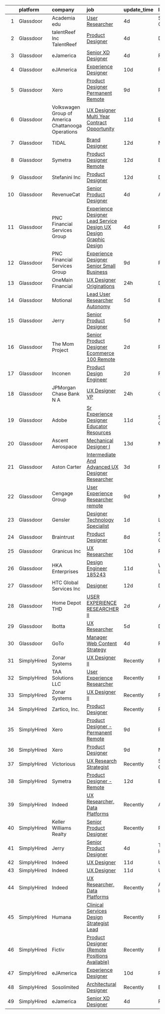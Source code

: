 

|    | platform    | company                                              | job                                                                                                                                                                                                                                                                                                                                                                                                                                                                                                                                                                                                                                                                                                                                                                                                                                                                                                                                                                                                                                                                                                                                                                                                                                                                                                                                                                                                                                                                                                                                                                                                                                                                                                                                                                                                                    | update_time   | location               |
|---:|:------------|:-----------------------------------------------------|:-----------------------------------------------------------------------------------------------------------------------------------------------------------------------------------------------------------------------------------------------------------------------------------------------------------------------------------------------------------------------------------------------------------------------------------------------------------------------------------------------------------------------------------------------------------------------------------------------------------------------------------------------------------------------------------------------------------------------------------------------------------------------------------------------------------------------------------------------------------------------------------------------------------------------------------------------------------------------------------------------------------------------------------------------------------------------------------------------------------------------------------------------------------------------------------------------------------------------------------------------------------------------------------------------------------------------------------------------------------------------------------------------------------------------------------------------------------------------------------------------------------------------------------------------------------------------------------------------------------------------------------------------------------------------------------------------------------------------------------------------------------------------------------------------------------------------|:--------------|:-----------------------|
|  1 | Glassdoor   | Academia edu                                         | [User Researcher](https://www.glassdoor.com/partner/jobListing.htm?pos=119&ao=1136043&s=58&guid=0000018137c5544e97c65c4c2ea4081a&src=GD_JOB_AD&t=SR&vt=w&cs=1_8710319d&cb=1654498088333&jobListingId=1007910214555&jrtk=3-0-1g4rsal42r0b2801-1g4rsal4f2or1000-2cfd38210a17fdc2-)                                                                                                                                                                                                                                                                                                                                                                                                                                                                                                                                                                                                                                                                                                                                                                                                                                                                                                                                                                                                                                                                                                                                                                                                                                                                                                                                                                                                                                                                                                                                       | 4d            | San Francisco, CA      |
|  2 | Glassdoor   | talentReef  Inc    TalentReef                        | [Product Designer](https://www.glassdoor.com/partner/jobListing.htm?pos=129&ao=1136043&s=58&guid=0000018137c5544e97c65c4c2ea4081a&src=GD_JOB_AD&t=SR&vt=w&ea=1&cs=1_765c04bf&cb=1654498088334&jobListingId=1007911043927&jrtk=3-0-1g4rsal42r0b2801-1g4rsal4f2or1000-6a5450d85d0c0818-)                                                                                                                                                                                                                                                                                                                                                                                                                                                                                                                                                                                                                                                                                                                                                                                                                                                                                                                                                                                                                                                                                                                                                                                                                                                                                                                                                                                                                                                                                                                                 | 4d            | Denver, CO             |
|  3 | Glassdoor   | eJamerica                                            | [Senior XD Designer](https://www.glassdoor.com/partner/jobListing.htm?pos=116&ao=1136043&s=58&guid=0000018137c5544e97c65c4c2ea4081a&src=GD_JOB_AD&t=SR&vt=w&ea=1&cs=1_7ef38fc8&cb=1654498088332&jobListingId=1007910259550&jrtk=3-0-1g4rsal42r0b2801-1g4rsal4f2or1000-4de8757ff4c289de-)                                                                                                                                                                                                                                                                                                                                                                                                                                                                                                                                                                                                                                                                                                                                                                                                                                                                                                                                                                                                                                                                                                                                                                                                                                                                                                                                                                                                                                                                                                                               | 4d            | Remote                 |
|  4 | Glassdoor   | eJAmerica                                            | [Experience Designer](https://www.glassdoor.com/partner/jobListing.htm?pos=111&ao=1136043&s=58&guid=0000018137c5544e97c65c4c2ea4081a&src=GD_JOB_AD&t=SR&vt=w&ea=1&cs=1_29162a54&cb=1654498088332&jobListingId=1007895205737&jrtk=3-0-1g4rsal42r0b2801-1g4rsal4f2or1000-8c63d353db0b03fc-)                                                                                                                                                                                                                                                                                                                                                                                                                                                                                                                                                                                                                                                                                                                                                                                                                                                                                                                                                                                                                                                                                                                                                                                                                                                                                                                                                                                                                                                                                                                              | 10d           | Remote                 |
|  5 | Glassdoor   | Xero                                                 | [Product Designer   Permanent Remote](https://www.glassdoor.com/partner/jobListing.htm?pos=101&ao=1110586&s=58&guid=0000018137c5544e97c65c4c2ea4081a&src=GD_JOB_AD&t=SR&vt=w&cs=1_dcb74167&cb=1654498088330&jobListingId=1007898486047&cpc=84DBBAA61F05C438&jrtk=3-0-1g4rsal42r0b2801-1g4rsal4f2or1000-f2f100f052777533--6NYlbfkN0COvs0giDBQSZxCgxtGlP9F2rqb7f8qKMvTQKRfo9Z2aBBfdNwhT-PCbca6Tg6UbeNWPOI8UpbUnCP0bRMoor8izCLFcPIohwnjXbM8R6zPXSmSXrDrJSKTfyGTndsF_jFwnqa3Swqi-kSvnrD7H-NEaOZ44T-NVfjfzab5GpcG1xbEPZQwt9F_69UQ6xmQOIAtCamxdLAnz44O_xtSRtKclQRry3Y1IMihw3RHkW9G8KlYcKE3w3grV8zzgbMjzzQBvSJEQ7RNtFIlsJ4xui980Jguhi_4dFnkDphOrcDUSoBP9EXWWDyYe-Sq2hSHhZc_15272gzQyrZaHWsHAer67my4tRNRztU9GtCynvFiZXPJ0v2KNeEhluX08Q25daHIZbv4YyTPtUnGRgBKGSZmRrEYf1SMV8U0EbD2poztg3HZ-5J-hW_HPpjy3Csjqmz7METD07yDAap1d2PJEFESDmez5O1HCVKbkh_wS7-uv2VpiNAxkZkpKJ8t_X0f-avygoOr4pXSh6Tgyye46BdBtwv-NeNNhg857oFQhtVZAU7u4dOyThS2PzL_Ak6n2ZQ%3D)                                                                                                                                                                                                                                                                                                                                                                                                                                                                                                                                                                                                                                                                                                                                                                                                                                                                                | 9d            | Remote                 |
|  6 | Glassdoor   | Volkswagen Group of America   Chattanooga Operations | [UX Designer  Multi Year Contract Opportunity ](https://www.glassdoor.com/partner/jobListing.htm?pos=114&ao=1136043&s=58&guid=0000018137c5544e97c65c4c2ea4081a&src=GD_JOB_AD&t=SR&vt=w&cs=1_4a686634&cb=1654498088332&jobListingId=1007893331255&jrtk=3-0-1g4rsal42r0b2801-1g4rsal4f2or1000-7fbc0297cae1dc83-)                                                                                                                                                                                                                                                                                                                                                                                                                                                                                                                                                                                                                                                                                                                                                                                                                                                                                                                                                                                                                                                                                                                                                                                                                                                                                                                                                                                                                                                                                                         | 11d           | Belmont, CA            |
|  7 | Glassdoor   | TIDAL                                                | [Brand Designer](https://www.glassdoor.com/partner/jobListing.htm?pos=110&ao=1136043&s=58&guid=0000018137c5544e97c65c4c2ea4081a&src=GD_JOB_AD&t=SR&vt=w&cs=1_5fc9e9a1&cb=1654498088332&jobListingId=1007891097548&jrtk=3-0-1g4rsal42r0b2801-1g4rsal4f2or1000-d0b78174f30ae43e-)                                                                                                                                                                                                                                                                                                                                                                                                                                                                                                                                                                                                                                                                                                                                                                                                                                                                                                                                                                                                                                                                                                                                                                                                                                                                                                                                                                                                                                                                                                                                        | 12d           | New York, NY           |
|  8 | Glassdoor   | Symetra                                              | [Product Designer   Remote](https://www.glassdoor.com/partner/jobListing.htm?pos=105&ao=1110586&s=58&guid=0000018137c5544e97c65c4c2ea4081a&src=GD_JOB_AD&t=SR&vt=w&cs=1_5ba6835c&cb=1654498088331&jobListingId=1007890104304&cpc=8795CF9063CD573D&jrtk=3-0-1g4rsal42r0b2801-1g4rsal4f2or1000-f8a1560b546af90e--6NYlbfkN0DxLmO7NH_YTtLbOIMvJFqJGEF88__vqD2fZF7JxivJ0azNiCTgnfJhqK52DTe9kl2sy2Dlv6DaoUwtD1lcr_VUFi9zcdkx3Vgtf6Scv7oJRIAsORZZM_Q14PVCLqqJPo9ZaklYuJ7u3dTNUxyS30Tn3zR7Og7ssC3dylhHyexP2kTPfH9nGljVerUcjWfqLcUugubDeh5OHNjVuldMZi3r-lsCaN6Qz9YRcSVfGHKRiyjsrwoqQIhOOMOJYjvpqFkUD-ifFAlxm9EcmhQbo_1KJO0eoMPYheY6QohH8J4wKnLW-6-QXcW_DZ04zGwksS1wY_od2xlc-UUuJ3lnEJjUn67y1ay0JB2cQDotWA61vwTEjMQaM08d98dYNTLoEalqmVM4JeppUq_VpYcdeNAXdKjasg5VigJ4fF4rg39C--YXQdgnilzTrdhx1y1E71DPIy9L2ENHoOlBQu9d1HRj4dFba-dxl46MSh2AWJb6t5n2WnGIKi3uAIwE5vHGlNlzY1UdmX08Bv8YrASVb6xF1kuP1NVcgsxxGq-LnMn9G1l5NbgWuji700wMai_7A5A%3D)                                                                                                                                                                                                                                                                                                                                                                                                                                                                                                                                                                                                                                                                                                                                                                                                                                                                                          | 12d           | Bellevue, WA           |
|  9 | Glassdoor   | Stefanini  Inc                                       | [Product Designer](https://www.glassdoor.com/partner/jobListing.htm?pos=117&ao=1136043&s=58&guid=0000018137c5544e97c65c4c2ea4081a&src=GD_JOB_AD&t=SR&vt=w&ea=1&cs=1_8e286caa&cb=1654498088332&jobListingId=1007890544709&jrtk=3-0-1g4rsal42r0b2801-1g4rsal4f2or1000-640649f03ce3bf6b-)                                                                                                                                                                                                                                                                                                                                                                                                                                                                                                                                                                                                                                                                                                                                                                                                                                                                                                                                                                                                                                                                                                                                                                                                                                                                                                                                                                                                                                                                                                                                 | 12d           | Dearborn, MI           |
| 10 | Glassdoor   | RevenueCat                                           | [Senior Product Designer](https://www.glassdoor.com/partner/jobListing.htm?pos=128&ao=1136043&s=58&guid=0000018137c5544e97c65c4c2ea4081a&src=GD_JOB_AD&t=SR&vt=w&ea=1&cs=1_1ac8b39a&cb=1654498088334&jobListingId=1007909502147&jrtk=3-0-1g4rsal42r0b2801-1g4rsal4f2or1000-0f1041f47da76945-)                                                                                                                                                                                                                                                                                                                                                                                                                                                                                                                                                                                                                                                                                                                                                                                                                                                                                                                                                                                                                                                                                                                                                                                                                                                                                                                                                                                                                                                                                                                          | 4d            | Austin, TX             |
| 11 | Glassdoor   | PNC Financial Services Group                         | [Experience Designer Lead  Service Design  UX Design  Graphic Design ](https://www.glassdoor.com/partner/jobListing.htm?pos=106&ao=1110586&s=58&guid=0000018137c5544e97c65c4c2ea4081a&src=GD_JOB_AD&t=SR&vt=w&cs=1_58b0c5b3&cb=1654498088331&jobListingId=1007909811222&cpc=9DC6E4D8324653EE&jrtk=3-0-1g4rsal42r0b2801-1g4rsal4f2or1000-f660ea2f247f7b44--6NYlbfkN0AMofH_6zXbiqn6xehDj89HQNfpf30LHk40Y3Yl5cZTpm-EXukPQNetNbgZyPcaSjlzxCjcqXpKjNzFi0IcXlGD241zTaxqoQYUoaBXR3HfkTEeYfcMe6mgGVv8b7Z7Z-e-b1tUQysCOVcpEj16Nz-3xJv0FT6HCsL90pBUWEmhNaxqdti5aetlkbhzlnXv3AcnI_nu_PTWhS2dIYpKkP9O_UPhB_XwJ9pQK8gmBIP4yP-KancEzs5SIATSIUbPpoTgoRg65seP6lxGSp9QHbipdUOxmTLfminc4MinOEC9HFC0Z9UDnXHS1XmQrPZ2IYTpxlwLcCaUATM7h19wF6_g_crzUDdFk0M6TLAMN7ATNUx3CTN1q4aCidgjhBGXvn4heEDwiEOVTzvJc5to2U6YBoije87pPEomsDycW2dM3NdmeU6qxWAELE46oNrPEPDe6H5PDM-nD6CbzJDf5VC7IBk1VpQwy4L3kCWhR0spKA7Hvb6MFIihmQeGJEiAuGU8qnO-dhW-_yoDH9teslu8GOmgXvVIMI_OnZ0iwa_LSNU8OliHQoaccG7DYd9UNPyOQ6ojW5oUvhasSU32rHTr1ECenGzMM-bpuI42lonlgIrlWbrsJTYn8TRDD5KkZyegDWlFRXR-ylMXhM_gRqqszOImcxQ7c6CI9NDVeq4B1rUz8Egouhw-WfWlExBw-Ub1uyDftMmE_i4JHY9k53PF9WZy65vDJuVa4TJEV1qKiMYFwvT8oophoyNGUb-ar4I6TJMR1CF03y58Fm-57yyat6yx57Ov5kcRwr909tqZfcHm2GONLNQAVBMNjXoLHF31cADnSb1wdSOjoKWCCsOOlktJ4wM5dt5J-cM1WU33zTgqxhx5XsGCTjJruRzTSPbJGH5XnIXoQAK1w35LqejULandFQ6zFe5HZLhf6ER4MgFeIxBukRtartgxKfjc8w8nu5OXRFnu3qNGPVGizDsQLr3lS2ncbhH8VkFlGG97-V0tEF3gfb36HDwpMYW4G9oFy4BrIQyBcKy9LKYAaGCr5FSJPt3Q19eVzl7o1ZtkBl_gVWutuKZHGbYenIBVZDt6ss2ZRoGCXr2eKaQEjG1kUPGB4TCZc3uUPJ__Nf3IwJdWQjX0rNDBv2H9pHumbVCyyuuTE-0QjwIjMeGUvOa9FMlKMMhqJIBtAlSoZCISV3IzUdQPsC1q3grs_I9Fy9oym6YBJ0FOKLMr64iOth63iGoznajcRIYkG9PFMI4rXI4Bxogkw9DSyDHTlulOZBGxeMB9-0bICMFLKppNME8QbAwQ5ePZqSZlTsLwTRmGvVWcZ8d4OvcmhERNGWKjH8Q9mKn7s9ReMzhEQQTCYF7zWzY_8cMsLjyo10a_Q0aZ5A%3D%3D) | 4d            | Pittsburgh, PA         |
| 12 | Glassdoor   | PNC Financial Services Group                         | [Experience Designer Senior   Small Business](https://www.glassdoor.com/partner/jobListing.htm?pos=107&ao=1110586&s=58&guid=0000018137c5544e97c65c4c2ea4081a&src=GD_JOB_AD&t=SR&vt=w&cs=1_05f65a3a&cb=1654498088331&jobListingId=1007898489904&cpc=1FDE87803EF93CD3&jrtk=3-0-1g4rsal42r0b2801-1g4rsal4f2or1000-0b6e9458dc5771be--6NYlbfkN0AMofH_6zXbiqn6xehDj89HQNfpf30LHk40Y3Yl5cZTpm-EXukPQNetNbgZyPcaSjnnT3XfE06LtZds3mBsuQ-BTNu2dTGXYDVYwklpSOcmtZA9pi-Ri-NdPDW1bWs5hw4qZOZHt7WUaIbQA38tbSj9ppXgh1lBS-W2OGO5lC8TS7Z2STiij-XAzGtRsOk37Vpp3lJux7W_6eofaM01BgZ0zUnkT9RJ7bdt_r11FaPwK9eMAuW1WI87Z15nT59jIdYgvZsORn3e1txsr7Il4O8EJT4qp0gKry8BU63xcKJG4_hFdKvvRDIBJs0SOFD6gm3c1NXKXFaxwEV1ehIjvdrxFlbIt_fRajtivNqd8FHJaetny7craJub71VfCF1LAO5FzJnWsjLBEp2M11XM4G608ygSD-QWTEvYlgA0mIlMdk8rJuUzUjxpak8bCrkP-I7P4Sz-UQhKskET1tkX1OCeoCoLbp7CaRzQKnj0fqQ3UipqkyCNF2gAzympTti_pmFsFVVAulDpf1ZHdBMicJ4c54Ohmj8kLsjoZ5QdWvRtw_ufMY4mu2mqTyYWT_gjmt70czFVDXC6llS-J64wYxIKW_Rk-XEsTQ3RQ2gkrbbtLg4SgEUa3jWjlK1ZbFx1ndrKmgeu_Ma4-hSKML3MdJxllJimUHvcaFArWXJG0pxk7XAHQmIeeF7RCxYLVPaHuQ-N4zaDrR1X2G33gvSgLQHMUAu-6l-4anX3XEmqcWmlnkESSz-R4MGzwTvGqW2k0O2Td806vvsHsCeAKigHBKDLWGpuI9Bh2M5tZS6DBudMdgT2PDhn8RkdfPKQXJKkpFpGgUX9MqH_xwzRhCEGuY04lubVUOTRxlOKmxxDYICSk744qdJm_vm6hamAUHC6G_T15olgF8wTOwzxlfFWKeJhQXtYMFhc0R644SwelfC_R_baUVfpsPjKZUVcX4RNxmpJoFdvh48Obd-Z_TwcjlhMY2jiGDd7zcLTCye8T-yBXKzBjS6b_AlqCl6uwz-6CJLLW5NsBKPFBqciM4nL0e6Oy9ULJ77WLoqAal6qPpmkXcDTXTGzZuL0A0wufNCvFINubpjMqHCWc3tkMJ_EvoTtfyNjBbjtQcLnYhTdCOd3R4tzTmLJz2yJ6EVOaAkv5jQIR5ZHzZC6n6sdqklU3LIZGrttZyBvUX8dBeiUcswrOMaAf0s-6S_qby5OJDrye99KmZKwh6XtJTedQcfrkb6QsKX2lg5HGEKrnQRL2jWybVpylHRdt8wegL-tYAKGJBqg97oL2cr07ALij42vLNHbbKrh2ECZE1E%3D)                                                                                                        | 9d            | Pittsburgh, PA         |
| 13 | Glassdoor   | OneMain Financial                                    | [UX Designer   Originations](https://www.glassdoor.com/partner/jobListing.htm?pos=102&ao=1110586&s=58&guid=0000018137c5544e97c65c4c2ea4081a&src=GD_JOB_AD&t=SR&vt=w&cs=1_264e4701&cb=1654498088331&jobListingId=1007919305802&cpc=14D5209370AEC984&jrtk=3-0-1g4rsal42r0b2801-1g4rsal4f2or1000-221c3719016b17d9--6NYlbfkN0Bjlu5n-gv5HO0Uw8oUWkLCzq7-4ueCq4bqHo-b0jTNgEo79qTxKEF1eiLEZ0uE3qfwYVUTWQic-OLWOm2RJVHa017aR1AB7vmo-rvoKAIshizNaf0N80sZQbHonXdP4LgeN-g94JMkrv_M3uSppDSf9wC4Y-pyhSQeQ_SZjchXLGIBWgzDG2a_e6yOMN5S3ivQDRqpZf1Jgm5ulhUa3KZgOoqQ03eByGLy6qmp5LehJ4eroH5-qL-SO5qU-Lj5KMu-D_CjE-2kphPRA05Z1NVQXnTVG_LdezMc1_s-yyRfsmbWQPhyl6EdO6OVIIjshmXgqD7bWeOpntGS4OQjGfX4iWW9_01VrPaMUNVANN4NFY6HlxjslNf3TCpu40IY0jAUdwvYTLkoyaugJkKVcHq0ZyI865q4nsvxHx1U0IUWCMDF_O1Jy7l1rsCyzV4GBso%3D)                                                                                                                                                                                                                                                                                                                                                                                                                                                                                                                                                                                                                                                                                                                                                                                                                                                                                                                                                                                                                         | 24h           | Dallas, TX             |
| 14 | Glassdoor   | Motional                                             | [Lead User Researcher   Autonomy](https://www.glassdoor.com/partner/jobListing.htm?pos=123&ao=1136043&s=58&guid=0000018137c5544e97c65c4c2ea4081a&src=GD_JOB_AD&t=SR&vt=w&cs=1_65c20b1d&cb=1654498088333&jobListingId=1007905971375&jrtk=3-0-1g4rsal42r0b2801-1g4rsal4f2or1000-d1028d1005647685-)                                                                                                                                                                                                                                                                                                                                                                                                                                                                                                                                                                                                                                                                                                                                                                                                                                                                                                                                                                                                                                                                                                                                                                                                                                                                                                                                                                                                                                                                                                                       | 5d            | Boston, MA             |
| 15 | Glassdoor   | Jerry                                                | [Senior Product Designer](https://www.glassdoor.com/partner/jobListing.htm?pos=118&ao=1136043&s=58&guid=0000018137c5544e97c65c4c2ea4081a&src=GD_JOB_AD&t=SR&vt=w&ea=1&cs=1_2e00fd85&cb=1654498088333&jobListingId=1007907523368&jrtk=3-0-1g4rsal42r0b2801-1g4rsal4f2or1000-cfc33c90aad0e840-)                                                                                                                                                                                                                                                                                                                                                                                                                                                                                                                                                                                                                                                                                                                                                                                                                                                                                                                                                                                                                                                                                                                                                                                                                                                                                                                                                                                                                                                                                                                          | 5d            | New York, NY           |
| 16 | Glassdoor   | The Mom Project                                      | [Senior Product Designer  Ecommerce  100  Remote ](https://www.glassdoor.com/partner/jobListing.htm?pos=104&ao=1110586&s=58&guid=0000018137c5544e97c65c4c2ea4081a&src=GD_JOB_AD&t=SR&vt=w&cs=1_0981465d&cb=1654498088331&jobListingId=1007916631797&cpc=6A22310A23505C64&jrtk=3-0-1g4rsal42r0b2801-1g4rsal4f2or1000-5dc217c156d2c160--6NYlbfkN0BDp_epf89aHDQhKpPegNJQ_ldQpEFZQsM9OcONMGxWx6pU56EKHF58QjVdAUvn2gUtaHUX3eLkJUiJQbi6OaBCyzUet3Z3d50_CjC2tXwtJcpx5M_a7xHbrE0_NT1JBo_I04700zYR1GArHt4e4I2AyoeFWxNoCyUlXVVhu8DkOuV_rtohP-yk92_W_H3hudQKX35IFuC1d2SFc9wt09jg5v5WulSzYdSIrlv6KaNljMyYhwTkz5p2oVDGCOLM8dPUUtGVK-T8sD5tsQvUs6gplDdREi34oYbN_zd76W5qqjATSDhoyPBn23TRVC4DXSrQt-KM5Ac0e48jMOE4e7lTd9p5rkvxQtVOAa1VTtrFnS5a5fIDjR1G2bEUCFUOJMNYDckLCFwbbBYSHjdpu6OBhDhM3MH5LK5JKq_xqxTnwrBRgiWJGwIKBTMsUnQVC6DNe6ACIXhy6p9ypTqSDubzsbq3PEhPC9Yl2z0cYsPyjOtgXXIgjNS3Z8urS4LIJTjB3cGzW8I6bsM8EMZibGHLOMVlRpIcEAQMgwWV421XUThM18Bb7EeANuZJqVBxLzQJa6Gv6kxg_Q%3D%3D)                                                                                                                                                                                                                                                                                                                                                                                                                                                                                                                                                                                                                                                                                                                                                                                                                                                     | 2d            | Remote                 |
| 17 | Glassdoor   | Inconen                                              | [Product Design Engineer](https://www.glassdoor.com/partner/jobListing.htm?pos=108&ao=1110586&s=58&guid=0000018137c5544e97c65c4c2ea4081a&src=GD_JOB_AD&t=SR&vt=w&ea=1&cs=1_784a0df9&cb=1654498088332&jobListingId=1007916221903&cpc=F41FEAB56D215062&jrtk=3-0-1g4rsal42r0b2801-1g4rsal4f2or1000-0898e459a227f9a5--6NYlbfkN0A2eiDHKGU7U6rrrQKCgBk6jrNP68ReN3vHrO7ZLZ1sngQv2h8fBEee2rI4peH_rya-nkxawRXnsBe4Jh5Kf48rv9uriRJMFdDcjy68yFf7PLSVDn7c95O6C6bg0Yh69YcPPfWCNGqGHqshm1lCdZqEzrHor5FJb2eTEGZUbZpAi0eXl0lKWycT0jSzs-OP7FcD4NR81RQ_b96UW7ZGPZ9cPluRKaEOOKDM-DX66Oh51CgdwNlAKXxTqA1tSJVedmdLcjN9NgCaEEBC2gIFfCDHEEgaFXMR055TNSuCc6wui_iFIo7SXYRKUWvUAKQR8nYkP0fZKppzNvYOaE9VvLjs6OibNCP7RfOyMwAlNl5Ne8cJFv2SpEWmjT0F-XHd1QsQt7mAzlMeR1epM3tSu9TLz7yWJ5pLxUJomjqT2Yk6nw3RtXtzIyaYBrOgh747rK93UZOZaPgAnBheUaTXKjJ-_UPvhzbWhnNsf8CrPZ1tvNItTeGNDoh5XdpsPMST4ML-rlC7LSBhAQ%3D%3D)                                                                                                                                                                                                                                                                                                                                                                                                                                                                                                                                                                                                                                                                                                                                                                                                                                                                                                                                         | 2d            | Remote                 |
| 18 | Glassdoor   | JPMorgan Chase Bank  N A                             | [UX Designer  VP](https://www.glassdoor.com/partner/jobListing.htm?pos=121&ao=1136043&s=58&guid=0000018137c5544e97c65c4c2ea4081a&src=GD_JOB_AD&t=SR&vt=w&cs=1_4049e387&cb=1654498088333&jobListingId=1007918221340&jrtk=3-0-1g4rsal42r0b2801-1g4rsal4f2or1000-aed3e3047e5b3045-)                                                                                                                                                                                                                                                                                                                                                                                                                                                                                                                                                                                                                                                                                                                                                                                                                                                                                                                                                                                                                                                                                                                                                                                                                                                                                                                                                                                                                                                                                                                                       | 24h           | Columbus, OH           |
| 19 | Glassdoor   | Adobe                                                | [Sr Experience Designer  Educator Resources](https://www.glassdoor.com/partner/jobListing.htm?pos=115&ao=1136043&s=58&guid=0000018137c5544e97c65c4c2ea4081a&src=GD_JOB_AD&t=SR&vt=w&cs=1_713a6194&cb=1654498088332&jobListingId=1007893244933&jrtk=3-0-1g4rsal42r0b2801-1g4rsal4f2or1000-cd94bf536e4bf0d1-)                                                                                                                                                                                                                                                                                                                                                                                                                                                                                                                                                                                                                                                                                                                                                                                                                                                                                                                                                                                                                                                                                                                                                                                                                                                                                                                                                                                                                                                                                                            | 11d           | San Francisco, CA      |
| 20 | Glassdoor   | Ascent Aerospace                                     | [Mechanical Designer I](https://www.glassdoor.com/partner/jobListing.htm?pos=112&ao=1136043&s=58&guid=0000018137c5544e97c65c4c2ea4081a&src=GD_JOB_AD&t=SR&vt=w&cs=1_1210590a&cb=1654498088332&jobListingId=1007886866825&jrtk=3-0-1g4rsal42r0b2801-1g4rsal4f2or1000-a0e68a1a559d28e1-)                                                                                                                                                                                                                                                                                                                                                                                                                                                                                                                                                                                                                                                                                                                                                                                                                                                                                                                                                                                                                                                                                                                                                                                                                                                                                                                                                                                                                                                                                                                                 | 13d           | Macomb, MI             |
| 21 | Glassdoor   | Aston Carter                                         | [Intermediate And Advanced UX Designer Researcher](https://www.glassdoor.com/partner/jobListing.htm?pos=109&ao=1110586&s=58&guid=0000018137c5544e97c65c4c2ea4081a&src=GD_JOB_AD&t=SR&vt=w&ea=1&cs=1_119731c7&cb=1654498088332&jobListingId=1007913636836&cpc=F41FEAB56D215062&jrtk=3-0-1g4rsal42r0b2801-1g4rsal4f2or1000-f29a793ba6cf72c4--6NYlbfkN0ChYVx_I3yfZ_JDY3EFoivtqvi_stwnZ_kRt8Dowt_l_d1ydueao4NEv8X4QANiVn-3m1rO4N4alfoxwDy2MhY3I9z-Vsv88wuFKxIGKs1DlQiavmN-PGJ5C8UsKFakmiPohvLrDkPlzRcNlNhX6c7BkALUB8VtiogBvJxluKKCQFnowJ3yhxm5SyaEamEHcar4ZIAHBUtvadOEQRb4U7k1X2baVHikvYJj8yXd6tzCFLzJcRTH_rRNfYsmBVKyGSitQobpc2JMwUn9Ap8kKeV3i0J25GZiW_ZqkayowsWN3rlBAD4Xw2BniD_szB6INJzHVTubT4PVEM-GvErgOeojIsqNwr2VRmLn0aHE8pVOEhveA2wD4tFRwkJobD37WTEokJ4Gk4Ni_Bt2KQ93ADuLCMmVcETGT8EaF4eicw6b3fYumsWbkzOvo3YKcyc_hM7qmNTLPr6HzQqSO78gKEZ6rR3IK5itrzwn_PP6u_hlTe7JJPDRmxr8gwxKF57Cz7hVp_3zi793QGPsKRXSdQE82Kq2I5RUbuhqelN5YC2D0LyuXV7A6fbkUShv-kNY1IAeERUGlO4no_RMvf89ZjfeF2O5S_wLr9R8If_yqe6jnyfqusdMofe3HBQu8kmEZYB5EL7eGKCf8UTwBO63nSHlY-Uxs8_v-5TuzyPV30l9bjqfkZ42rv41OVmtq5c9-TsJBVgrOebeBdQCHy1MsgI2vsZNE60RPg8jUzFEmmDrZuPvKO8iCjH4eIHPilISVqQpQbRFBLkvtpUEuB3hRoAOI6roYv0EsqhWZVnNJfmCT8w6pKrejSBtDIfP_eU1px1VSujoGwDefbDcS8PbXiBb2_5S-9BhrmmkkFBqcTCFz6J7h1-ibiyBIQ8uPBe1rN-8c-84N_k7-fxJ8dns2nTtyVVVzdgeHYCWHHFL0d0TCkONEgrtff7eDrxHt3UNQTEh66tbJGHk4g%3D%3D)                                                                                                                                                                                                                                                                                                                                                                                                                                                | 3d            | Palo Alto, CA          |
| 22 | Glassdoor   | Cengage Group                                        | [User Experience Researcher  remote ](https://www.glassdoor.com/partner/jobListing.htm?pos=122&ao=1136043&s=58&guid=0000018137c5544e97c65c4c2ea4081a&src=GD_JOB_AD&t=SR&vt=w&cs=1_a12b6aad&cb=1654498088333&jobListingId=1007899017363&jrtk=3-0-1g4rsal42r0b2801-1g4rsal4f2or1000-197842915890a400-)                                                                                                                                                                                                                                                                                                                                                                                                                                                                                                                                                                                                                                                                                                                                                                                                                                                                                                                                                                                                                                                                                                                                                                                                                                                                                                                                                                                                                                                                                                                   | 9d            | Massachusetts          |
| 23 | Glassdoor   | Gensler                                              | [Designer Technology Specialist](https://www.glassdoor.com/partner/jobListing.htm?pos=124&ao=1136043&s=58&guid=0000018137c5544e97c65c4c2ea4081a&src=GD_JOB_AD&t=SR&vt=w&cs=1_89f96fba&cb=1654498088333&jobListingId=1007917542324&jrtk=3-0-1g4rsal42r0b2801-1g4rsal4f2or1000-f7627c12d413dfa5-)                                                                                                                                                                                                                                                                                                                                                                                                                                                                                                                                                                                                                                                                                                                                                                                                                                                                                                                                                                                                                                                                                                                                                                                                                                                                                                                                                                                                                                                                                                                        | 1d            | Las Vegas, NV          |
| 24 | Glassdoor   | Braintrust                                           | [Product Designer](https://www.glassdoor.com/partner/jobListing.htm?pos=113&ao=1136043&s=58&guid=0000018137c5544e97c65c4c2ea4081a&src=GD_JOB_AD&t=SR&vt=w&ea=1&cs=1_cc741b7e&cb=1654498088332&jobListingId=1007899902384&jrtk=3-0-1g4rsal42r0b2801-1g4rsal4f2or1000-ed1413bec79b9091-)                                                                                                                                                                                                                                                                                                                                                                                                                                                                                                                                                                                                                                                                                                                                                                                                                                                                                                                                                                                                                                                                                                                                                                                                                                                                                                                                                                                                                                                                                                                                 | 8d            | San Francisco, CA      |
| 25 | Glassdoor   | Granicus Inc                                         | [UX Researcher](https://www.glassdoor.com/partner/jobListing.htm?pos=126&ao=1136043&s=58&guid=0000018137c5544e97c65c4c2ea4081a&src=GD_JOB_AD&t=SR&vt=w&cs=1_583cf436&cb=1654498088334&jobListingId=1007895684362&jrtk=3-0-1g4rsal42r0b2801-1g4rsal4f2or1000-73036ea470c15b20-)                                                                                                                                                                                                                                                                                                                                                                                                                                                                                                                                                                                                                                                                                                                                                                                                                                                                                                                                                                                                                                                                                                                                                                                                                                                                                                                                                                                                                                                                                                                                         | 10d           | Remote                 |
| 26 | Glassdoor   | HKA Enterprises                                      | [Design Engineer 185243](https://www.glassdoor.com/partner/jobListing.htm?pos=103&ao=1110586&s=58&guid=0000018137c5544e97c65c4c2ea4081a&src=GD_JOB_AD&t=SR&vt=w&ea=1&cs=1_1dc2a930&cb=1654498088331&jobListingId=1007892467930&cpc=FF950A86FEA5DF54&jrtk=3-0-1g4rsal42r0b2801-1g4rsal4f2or1000-fe97b052e17de859--6NYlbfkN0D2Zbx9XuZiwQ79GU-6D-_G_OF5jUrh-BR5XA-QHW_xVFUt0QWVNGr_bA4MiO56m0Mzqr1cb3QAfitC3gh3pb00V-oR0yY35E0N180RjrFVizEgrAA2HwlSVy1Bpo-bJ2nBWYMzGJ4-gWRxXRvNY7CWJOngnYx-4hHwSKDfB8ayHJe8IzYg9mKoOxaHJxuvU4SD8KfNSQyBebqhkUT9_QNMlluX01sdNsax4ZiG192X8jTK7wZmNJ1qLObuW4EXJXpJ4jft0_sjN5WdG5jAfcIxv_dahlbwWC5oY8KPV1dSAXlCT7jQrSr1FfDumf5nl1J1-GuOXBvSQCtFNZwSAFEjhHLpIGuNlxiCbs2uSDvacmhHvEyZJNd0LeM8B2Yqz9Z5mttGAykGT6DALne-2nv5RyDsMG5S17_u3zxzRC3GUOWG6UGG-zkVMmkMSAGMezjJDf4-DQnv3WuBm2lOrLF8_9cTuz2awBuiu60kDzqFflub9jIpCjgF_kmK2HRcRH_o9YN4fKweaShebXZKgiv2)                                                                                                                                                                                                                                                                                                                                                                                                                                                                                                                                                                                                                                                                                                                                                                                                                                                                                                                                      | 11d           | Windsor Locks, CT      |
| 27 | Glassdoor   | HTC Global Services  Inc                             | [Designer](https://www.glassdoor.com/partner/jobListing.htm?pos=120&ao=1136043&s=58&guid=0000018137c5544e97c65c4c2ea4081a&src=GD_JOB_AD&t=SR&vt=w&cs=1_44d7f9b1&cb=1654498088333&jobListingId=1007890179229&jrtk=3-0-1g4rsal42r0b2801-1g4rsal4f2or1000-a3495020387db68d-)                                                                                                                                                                                                                                                                                                                                                                                                                                                                                                                                                                                                                                                                                                                                                                                                                                                                                                                                                                                                                                                                                                                                                                                                                                                                                                                                                                                                                                                                                                                                              | 12d           | Dearborn, MI           |
| 28 | Glassdoor   | Home Depot   THD                                     | [USER EXPERIENCE RESEARCHER II](https://www.glassdoor.com/partner/jobListing.htm?pos=130&ao=1136043&s=58&guid=0000018137c5544e97c65c4c2ea4081a&src=GD_JOB_AD&t=SR&vt=w&cs=1_2de3536d&cb=1654498088334&jobListingId=1007916312296&jrtk=3-0-1g4rsal42r0b2801-1g4rsal4f2or1000-4d4eeb5378b0fa9e-)                                                                                                                                                                                                                                                                                                                                                                                                                                                                                                                                                                                                                                                                                                                                                                                                                                                                                                                                                                                                                                                                                                                                                                                                                                                                                                                                                                                                                                                                                                                         | 2d            | Atlanta, GA            |
| 29 | Glassdoor   | Ibotta                                               | [UX Researcher](https://www.glassdoor.com/partner/jobListing.htm?pos=125&ao=1136043&s=58&guid=0000018137c5544e97c65c4c2ea4081a&src=GD_JOB_AD&t=SR&vt=w&cs=1_b5bb949d&cb=1654498088334&jobListingId=1007907421405&jrtk=3-0-1g4rsal42r0b2801-1g4rsal4f2or1000-fc63711103f7c8f9-)                                                                                                                                                                                                                                                                                                                                                                                                                                                                                                                                                                                                                                                                                                                                                                                                                                                                                                                                                                                                                                                                                                                                                                                                                                                                                                                                                                                                                                                                                                                                         | 5d            | Denver, CO             |
| 30 | Glassdoor   | GoTo                                                 | [Manager  Web Content Strategy](https://www.glassdoor.com/partner/jobListing.htm?pos=127&ao=1136043&s=58&guid=0000018137c5544e97c65c4c2ea4081a&src=GD_JOB_AD&t=SR&vt=w&cs=1_01a852b9&cb=1654498088334&jobListingId=1007910497836&jrtk=3-0-1g4rsal42r0b2801-1g4rsal4f2or1000-78ccaa84cafbe570-)                                                                                                                                                                                                                                                                                                                                                                                                                                                                                                                                                                                                                                                                                                                                                                                                                                                                                                                                                                                                                                                                                                                                                                                                                                                                                                                                                                                                                                                                                                                         | 4d            | Remote                 |
| 31 | SimplyHired | Zonar Systems                                        | [UX Designer II](https://www.simplyhired.com/job/T_6SbNfXD9l6PlLnkufxctSL3x4SLD_O-sO-t-_MyxCOgDqMHz4JiA?q=generative+designer)                                                                                                                                                                                                                                                                                                                                                                                                                                                                                                                                                                                                                                                                                                                                                                                                                                                                                                                                                                                                                                                                                                                                                                                                                                                                                                                                                                                                                                                                                                                                                                                                                                                                                         | Recently      | Remote                 |
| 32 | SimplyHired | TAA Solutions LLC                                    | [User Experience Researcher](https://www.simplyhired.com/job/wjoRPGlrDeWkwlRaEqq_Gym5MqB4Ek7dmQOcEA4GA9mm5VlldUhxnQ?q=generative+designer)                                                                                                                                                                                                                                                                                                                                                                                                                                                                                                                                                                                                                                                                                                                                                                                                                                                                                                                                                                                                                                                                                                                                                                                                                                                                                                                                                                                                                                                                                                                                                                                                                                                                             | Recently      | Remote                 |
| 33 | SimplyHired | Zonar Systems                                        | [UX Designer II](https://www.simplyhired.com/job/T_6SbNfXD9l6PlLnkufxctSL3x4SLD_O-sO-t-_MyxCOgDqMHz4JiA?q=generative+designer)                                                                                                                                                                                                                                                                                                                                                                                                                                                                                                                                                                                                                                                                                                                                                                                                                                                                                                                                                                                                                                                                                                                                                                                                                                                                                                                                                                                                                                                                                                                                                                                                                                                                                         | Recently      | Remote                 |
| 34 | SimplyHired | Zartico, Inc.                                        | [Product Designer](https://www.simplyhired.com/job/AvkylNGa_FTWwzDheU-xbU3PC5c2lQt485zSSNtwwzBQ_MAFGKFPgw?q=generative+designer)                                                                                                                                                                                                                                                                                                                                                                                                                                                                                                                                                                                                                                                                                                                                                                                                                                                                                                                                                                                                                                                                                                                                                                                                                                                                                                                                                                                                                                                                                                                                                                                                                                                                                       | Recently      | Remote                 |
| 35 | SimplyHired | Xero                                                 | [Product Designer - Permanent Remote](https://www.simplyhired.com/job/K1mMEySX_5En41yC8hmkSVPppCHOvbNbjXzAaQ-BtdZcHUJ3z1V--Q?q=generative+designer)                                                                                                                                                                                                                                                                                                                                                                                                                                                                                                                                                                                                                                                                                                                                                                                                                                                                                                                                                                                                                                                                                                                                                                                                                                                                                                                                                                                                                                                                                                                                                                                                                                                                    | 9d            | Remote                 |
| 36 | SimplyHired | Xero                                                 | [Product Designer](https://www.simplyhired.com/job/JZHhONnCJ-faHo-GeUgGdSwrHuGwhnYt9sd0NRKOI1M15yLpQamHwA?q=generative+designer)                                                                                                                                                                                                                                                                                                                                                                                                                                                                                                                                                                                                                                                                                                                                                                                                                                                                                                                                                                                                                                                                                                                                                                                                                                                                                                                                                                                                                                                                                                                                                                                                                                                                                       | 9d            | New York, NY           |
| 37 | SimplyHired | Victorious                                           | [UX Research Strategist](https://www.simplyhired.com/job/wM1mSVIuxP0arBEEKEw8upAoF8Xe5Acczq07ovKTO2SmSKpOzI99eA?q=generative+designer)                                                                                                                                                                                                                                                                                                                                                                                                                                                                                                                                                                                                                                                                                                                                                                                                                                                                                                                                                                                                                                                                                                                                                                                                                                                                                                                                                                                                                                                                                                                                                                                                                                                                                 | Recently      | San Francisco, CA      |
| 38 | SimplyHired | Symetra                                              | [Product Designer - Remote](https://www.simplyhired.com/job/hSkWjaWMYgFhCFQx-vz3tfIowyPuP4lujgWiB5HyDVHP--PC0XA9tQ?q=generative+designer)                                                                                                                                                                                                                                                                                                                                                                                                                                                                                                                                                                                                                                                                                                                                                                                                                                                                                                                                                                                                                                                                                                                                                                                                                                                                                                                                                                                                                                                                                                                                                                                                                                                                              | 12d           | Bellevue, WA           |
| 39 | SimplyHired | Indeed                                               | [UX Researcher, Data Platforms](https://www.simplyhired.com/job/vZrKhRTa1fLSqH8NtpF0nOiR9e7iQP_kdKz8VQNJBn-ovnpx6QRPWQ?q=generative+designer)                                                                                                                                                                                                                                                                                                                                                                                                                                                                                                                                                                                                                                                                                                                                                                                                                                                                                                                                                                                                                                                                                                                                                                                                                                                                                                                                                                                                                                                                                                                                                                                                                                                                          | Recently      | Austin, TX             |
| 40 | SimplyHired | Keller Williams Realty                               | [Senior Product Designer](https://www.simplyhired.com/job/j0nyWMRNxtcQstMHVo3bfqDjeJws-b_GqlnSDyYB7lIYlZcptTnnBQ?q=generative+designer)                                                                                                                                                                                                                                                                                                                                                                                                                                                                                                                                                                                                                                                                                                                                                                                                                                                                                                                                                                                                                                                                                                                                                                                                                                                                                                                                                                                                                                                                                                                                                                                                                                                                                | Recently      | Remote                 |
| 41 | SimplyHired | Jerry                                                | [Senior Product Designer](https://www.simplyhired.com/job/4aN0XgMahkYQpyYNBrZkUlOEW9eto1jeCHtkRBsF-PdTJ8rfSlhTFw?q=generative+designer)                                                                                                                                                                                                                                                                                                                                                                                                                                                                                                                                                                                                                                                                                                                                                                                                                                                                                                                                                                                                                                                                                                                                                                                                                                                                                                                                                                                                                                                                                                                                                                                                                                                                                | 4d            | Texas +11 locations    |
| 42 | SimplyHired | Indeed                                               | [UX Designer](https://www.simplyhired.com/job/7GiZIE7D3Vdy_WwQaWJKRxT3iPyT6Rqzli4Zo5eTP3IEz4tsOt1bKA?q=generative+designer)                                                                                                                                                                                                                                                                                                                                                                                                                                                                                                                                                                                                                                                                                                                                                                                                                                                                                                                                                                                                                                                                                                                                                                                                                                                                                                                                                                                                                                                                                                                                                                                                                                                                                            | 11d           | United States          |
| 43 | SimplyHired | Indeed                                               | [UX Designer](https://www.simplyhired.com/job/7GiZIE7D3Vdy_WwQaWJKRxT3iPyT6Rqzli4Zo5eTP3IEz4tsOt1bKA?q=generative+designer)                                                                                                                                                                                                                                                                                                                                                                                                                                                                                                                                                                                                                                                                                                                                                                                                                                                                                                                                                                                                                                                                                                                                                                                                                                                                                                                                                                                                                                                                                                                                                                                                                                                                                            | 11d           | United States          |
| 44 | SimplyHired | Indeed                                               | [UX Researcher, Data Platforms](https://www.simplyhired.com/job/vZrKhRTa1fLSqH8NtpF0nOiR9e7iQP_kdKz8VQNJBn-ovnpx6QRPWQ?q=generative+designer)                                                                                                                                                                                                                                                                                                                                                                                                                                                                                                                                                                                                                                                                                                                                                                                                                                                                                                                                                                                                                                                                                                                                                                                                                                                                                                                                                                                                                                                                                                                                                                                                                                                                          | Recently      | Austin, TX +1 location |
| 45 | SimplyHired | Humana                                               | [Clinical Services Design Strategist Lead](https://www.simplyhired.com/job/6lwlHNQvQFGcGisnU_AC-kkzlke4As5rlBwhIDicKLho2NtLOZlzoQ?q=generative+designer)                                                                                                                                                                                                                                                                                                                                                                                                                                                                                                                                                                                                                                                                                                                                                                                                                                                                                                                                                                                                                                                                                                                                                                                                                                                                                                                                                                                                                                                                                                                                                                                                                                                               | Recently      | Remote                 |
| 46 | SimplyHired | Fictiv                                               | [Product Designer (Remote Positions Available)](https://www.simplyhired.com/job/WIVNTC-QZ9KFZFmLjzOEPwRL8GIsopNqvlFub_nf8kmrZenPpKsAxg?q=generative+designer)                                                                                                                                                                                                                                                                                                                                                                                                                                                                                                                                                                                                                                                                                                                                                                                                                                                                                                                                                                                                                                                                                                                                                                                                                                                                                                                                                                                                                                                                                                                                                                                                                                                          | Recently      | Portland, OR           |
| 47 | SimplyHired | eJAmerica                                            | [Experience Designer](https://www.simplyhired.com/job/l9NLxdlfFtwE7VRdyjxb-3bmIUj3kEMOkHRc-T5Nq1hpslNiFrh9-g?q=generative+designer)                                                                                                                                                                                                                                                                                                                                                                                                                                                                                                                                                                                                                                                                                                                                                                                                                                                                                                                                                                                                                                                                                                                                                                                                                                                                                                                                                                                                                                                                                                                                                                                                                                                                                    | 10d           | Remote                 |
| 48 | SimplyHired | Sosolimited                                          | [Architectural Designer](https://www.simplyhired.com/job/1wnZZjS_T2B-Khb33FLg8m5W26VpFJO-O7M0joPbDLzOi2-l3WqCTg?q=generative+designer)                                                                                                                                                                                                                                                                                                                                                                                                                                                                                                                                                                                                                                                                                                                                                                                                                                                                                                                                                                                                                                                                                                                                                                                                                                                                                                                                                                                                                                                                                                                                                                                                                                                                                 | Recently      | Boston, MA             |
| 49 | SimplyHired | eJamerica                                            | [Senior XD Designer](https://www.simplyhired.com/job/hIqlunpyNVWxVgS80F5wo0IZ4oh53TC6XBayWvl3jePAH0cQHkedOw?q=generative+designer)                                                                                                                                                                                                                                                                                                                                                                                                                                                                                                                                                                                                                                                                                                                                                                                                                                                                                                                                                                                                                                                                                                                                                                                                                                                                                                                                                                                                                                                                                                                                                                                                                                                                                     | 4d            | Remote                 |